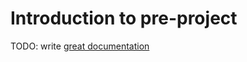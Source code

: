 # Introduction to pre-project

TODO: write [great documentation](http://jacobian.org/writing/great-documentation/what-to-write/)
